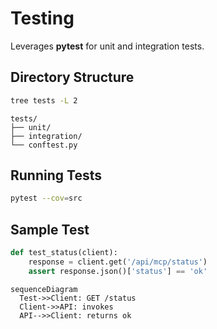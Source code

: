 # Testing

Leverages **pytest** for unit and integration tests.

## Directory Structure

```bash
tree tests -L 2
```

```text
tests/
├── unit/
├── integration/
└── conftest.py
```

## Running Tests

```bash
pytest --cov=src
```

## Sample Test

```python
def test_status(client):
    response = client.get('/api/mcp/status')
    assert response.json()['status'] == 'ok'
```

```mermaid
sequenceDiagram
  Test->>Client: GET /status
  Client->>API: invokes
  API-->>Client: returns ok
```
